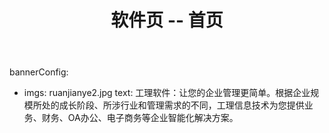﻿---
layout: soft
title: "软件页 -- 首页"
categories: [newscenter]
---
bannerConfig:
- imgs: ruanjianye2.jpg
  text: 工理软件：让您的企业管理更简单。根据企业规模所处的成长阶段、所涉行业和管理需求的不同，工理信息技术为您提供业务、财务、OA办公、电子商务等企业智能化解决方案。